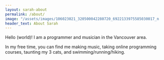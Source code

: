 ```yaml
---
layout: sarah-about
permalink: /about/
image: "/assets/images/106023021_320500042280720_6922133975585030017_n.jpg"
header_text: About Sarah
---
```

Hello (world)! I am a programmer and musician in the Vancouver area.

In my free time, you can find me making music, taking online programming courses, taunting my 3 cats, and swimming/running/hiking.